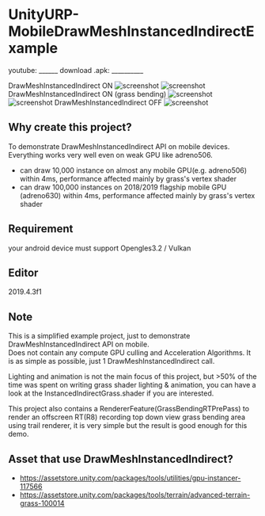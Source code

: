 # UnityURP-MobileDrawMeshInstancedIndirectExample

youtube: ______
download .apk: __________

 DrawMeshInstancedIndirect ON
 ![screenshot](https://i.imgur.com/DDPbFhQ.png)
 ![screenshot](https://i.imgur.com/rBvlLeG.png)
 DrawMeshInstancedIndirect ON (grass bending)
 ![screenshot](https://i.imgur.com/QDXbEZw.png)
 ![screenshot](https://i.imgur.com/E7wEEPR.png)
 DrawMeshInstancedIndirect OFF
 ![screenshot](https://i.imgur.com/xOhTW6d.png)
 
 Why create this project?
 -------------
 To demonstrate DrawMeshInstancedIndirect API on mobile devices. Everything works very well even on weak GPU like adreno506.  
- can draw 10,000 instance on almost any mobile GPU(e.g. adreno506) within 4ms, performance affected mainly by grass's vertex shader
- can draw 100,000 instances on 2018/2019 flagship mobile GPU (adreno630) within 4ms, performance affected mainly by grass's vertex shader
 
 Requirement
 -----------------
 your android device must support Opengles3.2 / Vulkan
 
 Editor
 ------------
 2019.4.3f1
 
 Note
 -------------
 This is a simplified example project, just to demonstrate DrawMeshInstancedIndirect API on mobile.  
 Does not contain any compute GPU culling and Acceleration Algorithms. It is as simple as possible, just 1 DrawMeshInstancedIndirect call.
 
 Lighting and animation is not the main focus of this project, but >50% of the time was spent on writing grass shader lighting & animation, you can have a look at the InstancedIndirectGrass.shader if you are interested.  
 
 This project also contains a RendererFeature(GrassBendingRTPrePass) to render an offscreen RT(R8) recording top down view grass bending area using trail renderer, it is very simple but the result is good enough for this demo.
 
Asset that use DrawMeshInstancedIndirect?
-------------------
- https://assetstore.unity.com/packages/tools/utilities/gpu-instancer-117566
- https://assetstore.unity.com/packages/tools/terrain/advanced-terrain-grass-100014
